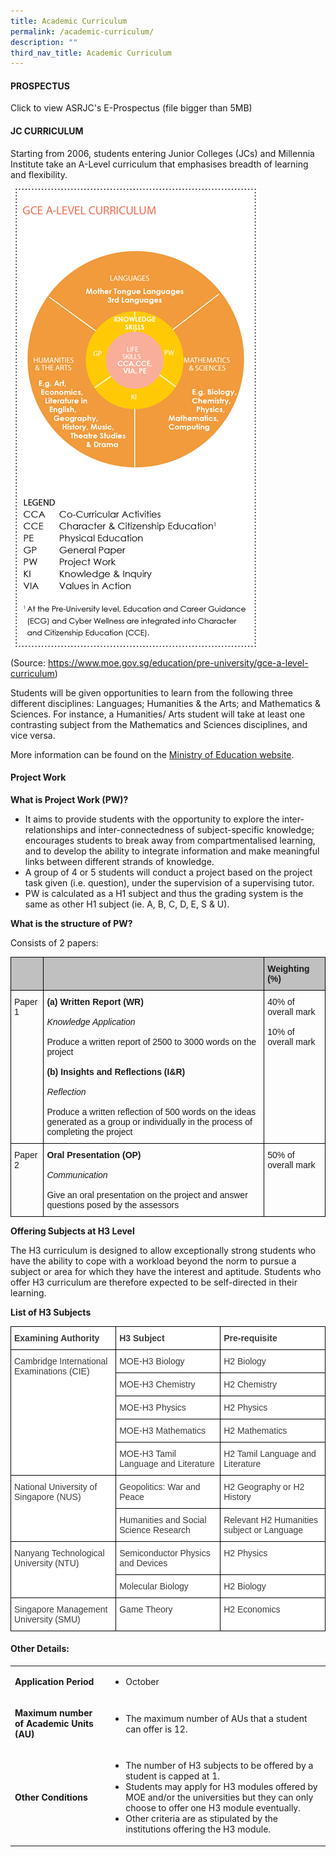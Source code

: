 ```yaml
---
title: Academic Curriculum
permalink: /academic-curriculum/
description: ""
third_nav_title: Academic Curriculum
---
```

#### PROSPECTUS

Click to view ASRJC's E-Prospectus (file bigger than 5MB)

#### JC CURRICULUM

Starting from 2006, students entering Junior Colleges (JCs) and Millennia Institute take an A-Level curriculum that emphasises breadth of learning and flexibility.

![](/images/a-level-curriculum-framework.png)

(Source: https://www.moe.gov.sg/education/pre-university/gce-a-level-curriculum)

Students will be given opportunities to learn from the following three different disciplines: Languages; Humanities & the Arts; and Mathematics & Sciences. For instance, a Humanities/ Arts student will take at least one contrasting subject from the Mathematics and Sciences disciplines, and vice versa.

More information can be found on the [Ministry of Education website](https://www.moe.gov.sg/microsites/cpdd/alevel2006/).

#### Project Work

**What is Project Work (PW)?**

*   It aims to provide students with the opportunity to explore the inter-relationships and inter-connectedness of subject-specific knowledge; encourages students to break away from compartmentalised learning, and to develop the ability to integrate information and make meaningful links between different strands of knowledge.
*   A group of 4 or 5 students will conduct a project based on the project task given (i.e. question), under the supervision of a supervising tutor.
*   PW is calculated as a H1 subject and thus the grading system is the same as other H1 subject (ie. A, B, C, D, E, S & U).

**What is the structure of PW?**

Consists of 2 papers:
<style type="text/css">
.tg  {border-collapse:collapse;border-spacing:0;}
.tg td{border-color:black;border-style:solid;border-width:1px;font-family:Arial, sans-serif;font-size:14px;
  overflow:hidden;padding:10px 5px;word-break:normal;}
.tg th{border-color:black;border-style:solid;border-width:1px;font-family:Arial, sans-serif;font-size:14px;
  font-weight:normal;overflow:hidden;padding:10px 5px;word-break:normal;}
.tg .tg-i7zr{font-family:Arial, Helvetica, sans-serif !important;text-align:left;vertical-align:top}
.tg .tg-no4j{background-color:#c0c0c0;font-family:Arial, Helvetica, sans-serif !important;text-align:left;vertical-align:top}
</style>
<table class="tg">
<thead>
  <tr>
    <th class="tg-no4j"></th>
    <th class="tg-no4j"></th>
    <th class="tg-no4j"><span style="font-weight:bold">Weighting (%)</span></th>
  </tr>
</thead>
<tbody>
  <tr>
    <td class="tg-i7zr"> Paper 1</td>
    <td class="tg-i7zr"><span style="font-weight:bold">(a) Written Report (WR) </span> <br><br><span style="font-style:italic">Knowledge Application</span><br><br>Produce a written report of 2500 to 3000 words on the project<br><br><span style="font-weight:bold">(b) Insights and Reflections (I&amp;R) </span> <br><br><span style="font-style:italic">Reflection</span><br><br>Produce a written reflection of 500 words on the ideas generated as a group or individually in the process of completing the project</td>
    <td class="tg-i7zr">40% of overall mark<br><br>10% of overall mark</td>
  </tr>
  <tr>
    <td class="tg-i7zr">Paper 2</td>
    <td class="tg-i7zr"><span style="font-weight:bold">Oral Presentation (OP)</span><br><br><span style="font-style:italic">Communication</span><br><br>Give an oral presentation on the project and answer questions posed by the assessors</td>
    <td class="tg-i7zr">50% of overall mark</td>
  </tr>
</tbody>
</table>

**Offering Subjects at H3 Level**

The H3 curriculum is designed to allow exceptionally strong students who have the ability to cope with a workload beyond the norm to pursue a subject or area for which they have the interest and aptitude. Students who offer H3 curriculum are therefore expected to be self-directed in their learning.

**List of H3 Subjects**
<style type="text/css">
.tg  {border-collapse:collapse;border-spacing:0;}
.tg td{border-color:black;border-style:solid;border-width:1px;font-family:Arial, sans-serif;font-size:14px;
  overflow:hidden;padding:10px 5px;word-break:normal;}
.tg th{border-color:black;border-style:solid;border-width:1px;font-family:Arial, sans-serif;font-size:14px;
  font-weight:normal;overflow:hidden;padding:10px 5px;word-break:normal;}
.tg .tg-dox4{background-color:#FFF;color:#3A3A3A;text-align:left;vertical-align:top}
.tg .tg-ns54{background-color:#FFF;color:#3A3A3A;font-family:Arial, Helvetica, sans-serif !important;text-align:left;
  vertical-align:top}
.tg .tg-ephz{background-color:#FFF;color:#3A3A3A;font-family:Arial, Helvetica, sans-serif !important;font-weight:bold;
  text-align:left;vertical-align:top}
</style>
<table class="tg">
<thead>
  <tr>
    <th class="tg-ephz"><span style="font-weight:700">Examining Authority</span></th>
    <th class="tg-ephz"><span style="font-weight:700">H3 Subject</span></th>
    <th class="tg-ephz"><span style="font-weight:700">Pre-requisite</span></th>
  </tr>
</thead>
<tbody>
  <tr>
    <td class="tg-ns54" rowspan="5"><span style="font-weight:400;font-style:inherit">Cambridge International Examinations (CIE)</span></td>
    <td class="tg-ns54"><span style="font-weight:400;font-style:inherit">MOE-H3 Biology</span></td>
    <td class="tg-ns54"><span style="font-weight:400;font-style:inherit">H2 Biology</span></td>
  </tr>
  <tr>
    <td class="tg-ns54"><span style="font-weight:400;font-style:inherit">MOE-H3 Chemistry</span></td>
    <td class="tg-ns54"><span style="font-weight:400;font-style:inherit">H2 Chemistry</span></td>
  </tr>
  <tr>
    <td class="tg-dox4"><span style="font-weight:400;font-style:inherit">MOE-H3 Physics</span></td>
    <td class="tg-dox4"><span style="font-weight:400;font-style:inherit">H2 Physics</span></td>
  </tr>
  <tr>
    <td class="tg-dox4"><span style="font-weight:400;font-style:inherit">MOE-H3 Mathematics</span></td>
    <td class="tg-dox4"><span style="font-weight:400;font-style:inherit">H2 Mathematics</span></td>
  </tr>
  <tr>
    <td class="tg-dox4"><span style="font-weight:400;font-style:inherit">MOE-H3 Tamil Language and Literature</span></td>
    <td class="tg-dox4"><span style="font-weight:400;font-style:inherit">H2 Tamil Language and Literature</span></td>
  </tr>
  <tr>
    <td class="tg-dox4" rowspan="2"><span style="font-weight:400;font-style:inherit">National University of Singapore (NUS)</span></td>
    <td class="tg-dox4"><span style="font-weight:400;font-style:inherit">Geopolitics: War and Peace</span></td>
    <td class="tg-dox4"><span style="font-weight:400;font-style:inherit">H2 Geography or H2 History</span></td>
  </tr>
  <tr>
    <td class="tg-dox4"><span style="font-weight:400;font-style:inherit">Humanities and Social Science Research</span></td>
    <td class="tg-dox4"><span style="font-weight:400;font-style:inherit">Relevant H2 Humanities subject or Language</span></td>
  </tr>
  <tr>
    <td class="tg-dox4" rowspan="2"><span style="font-weight:400;font-style:inherit">Nanyang Technological University (NTU)</span></td>
    <td class="tg-dox4"><span style="font-weight:400;font-style:inherit">Semiconductor Physics and Devices</span></td>
    <td class="tg-dox4"><span style="font-weight:400;font-style:inherit">H2 Physics</span></td>
  </tr>
  <tr>
    <td class="tg-dox4"><span style="font-weight:400;font-style:inherit">Molecular Biology</span></td>
    <td class="tg-dox4"><span style="font-weight:400;font-style:inherit">H2 Biology</span></td>
  </tr>
  <tr>
    <td class="tg-dox4"><span style="font-weight:400;font-style:inherit">Singapore Management University (SMU)</span></td>
    <td class="tg-dox4"><span style="font-weight:400;font-style:inherit">Game Theory</span></td>
    <td class="tg-dox4"><span style="font-weight:400;font-style:inherit">H2 Economics</span></td>
  </tr>
</tbody>
</table>

#### Other Details:
<html>
<body>
<table>
  <tr>
    <td>
			
<b>Application Period</b>
</td>
<td>
	
* October 	
</td>
  </tr>
    <tr>
    <td>
			
<b>Maximum number of Academic Units (AU)</b>
</td>
<td>
	
* The maximum number of AUs that a student can offer is 12.  	
</td>
  </tr> 
	<tr>
    <td>
			
<b>Other Conditions</b>
</td>
<td>
	
* The number of H3 subjects to be offered by a student is capped at 1.
* Students may apply for H3 modules offered by MOE and/or the universities but they can only choose to offer one H3 module eventually.
* Other criteria are as stipulated by the institutions offering the H3 module.
</td>
  </tr> 
</table>
</body>
</html>